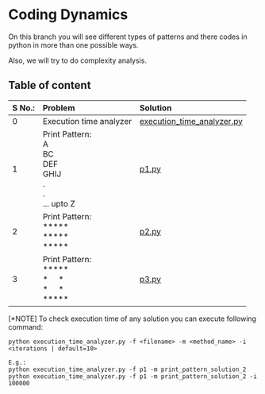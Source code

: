 # Coding Dynamics

On this branch you will see different types of patterns and there codes in python in more than one possible ways.

Also, we will try to do complexity analysis.

## Table of content

| S No.: | Problem | Solution |
|   :--- | :---    | :---     |
| 0 | Execution time analyzer | [execution_time_analyzer.py](execution_time_analyzer.py) |
| 1 | Print Pattern:<br>A<br>BC<br>DEF<br>GHIJ<br>.<br>.<br>... upto Z | [p1.py](p1.py) |
| 2 | Print Pattern:<br>\*\*\*\*\*<br>\*\*\*\*\*<br>\*\*\*\*\* | [p2.py](p2.py) |
| 3 | Print Pattern:<br>\*\*\*\*\*<br>\*&nbsp; &nbsp; &nbsp;\*<br>\*&nbsp; &nbsp; &nbsp;\*<br>\*\*\*\*\* | [p3.py](p3.py) |

[*NOTE] To check execution time of any solution you can execute following command:
```
python execution_time_analyzer.py -f <filename> -m <method_name> -i <iterations | default=10>

E.g.:
python execution_time_analyzer.py -f p1 -m print_pattern_solution_2
python execution_time_analyzer.py -f p1 -m print_pattern_solution_2 -i 100000
```
